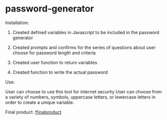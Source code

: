 # password-generator

Installation:

1.  Created defined variables in Javascript to be included in the password generator

2.  Created prompts and confirms for the series of questions about user choose for password length and criteria

3.  Created user function to return variables

4.  Created function to write the actual password

Use:

User can choose to use this tool for internet security
User can choose from a variety of numbers, symbols, uppercase letters, or lowercase letters in order to create a unique variable.

Final product:
[!finalproduct](./Assets/password-generator/images/HW3passwordgenerator.png)
